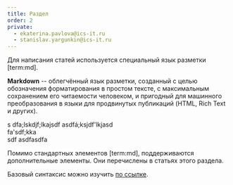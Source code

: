 ```yaml
---
title: Раздел
order: 2
private:
  - ekaterina.pavlova@ics-it.ru
  - stanislav.yargunkin@ics-it.ru
---
```


Для написания статей используется специальный язык разметки [term:md].

**Markdown** -- облегчённый язык разметки, созданный с целью обозначения форматирования в простом тексте, с максимальным сохранением его читаемости человеком, и пригодный для машинного преобразования в языки для продвинутых публикаций (HTML, Rich Text и других).

s
dfa;lskdjf;lkajsdf
asdfá;ksjdf'lkjasd\
fa'sdf;kka\
sdf
asdfasdfa

Помимо стандартных элементов [term:md], поддерживаются дополнительные элементы. Они перечислены в статьях этого раздела.

Базовый синтаксис можно изучить [по ссылке](https://gist.github.com/Jekins/2bf2d0638163f1294637).

